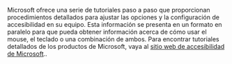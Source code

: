Microsoft ofrece una serie de tutoriales paso a paso que proporcionan procedimientos detallados para ajustar las opciones y la configuración de accesibilidad en su equipo. Esta información se presenta en un formato en paralelo para que pueda obtener información acerca de cómo usar el mouse, el teclado o una combinación de ambos. Para encontrar tutoriales detallados de los productos de Microsoft, vaya al [sitio web de accesibilidad de Microsoft](http://go.microsoft.com/fwlink/?LinkId=8431)..

<!--HONumber=May16_HO1-->


